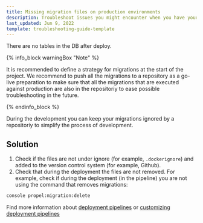 ```yaml
---
title: Missing migration files on production environments 
description: Troubleshoot issues you might encounter when you have your Spryker-based project in Cloud. Missing migration files on production environment
last_updated: Jun 9, 2022
template: troubleshooting-guide-template
---
```


There are no tables in the DB after deploy.

{% info_block warningBox "Note" %}

It is recommended to define a strategy for migrations at the start of the project. 
We recommend to push all the migrations to a repository as a go-live preparation to make sure that all the migrations that are executed against production are also in the repositoriy to ease possible troubleshooting in the future.

{% endinfo_block %}

During the development you can keep your migrations ignored by a repositoriy to simplify the process of development.

## Solution

1. Check if the files are not under ignore (for example, `.dockerignore`) and added to the version control system (for example, Github).
2. Check that during the deployment the files are not removed. For example, check if during the deployment (in the pipeline) you are not using the command that removes migrations:

```bash
console propel:migration:delete
```

Find more information about [deployment pipelines](/docs/cloud/dev/spryker-cloud-commerce-os/configuring-deployment-pipelines/deployment-pipelines.html) or [customizing deployment pipelines](/docs/cloud/dev/spryker-cloud-commerce-os/configuring-deployment-pipelines/customizing-deployment-pipelines.html) 
